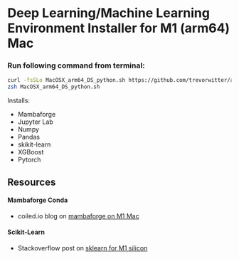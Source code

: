 # Deep Learning/Machine Learning Environment Installer for M1 (arm64) Mac 

### Run following command from terminal: 
```bash
curl -fsSLo MacOSX_arm64_DS_python.sh https://github.com/trevorwitter/arm64_conda_installers/blob/master/MacOSX_arm64_DS_python.sh
zsh MacOSX_arm64_DS_python.sh
```

Installs:
- Mambaforge
- Jupyter Lab
- Numpy
- Pandas
- skikit-learn
- XGBoost
- Pytorch


## Resources
#### Mambaforge Conda
- coiled.io blog on [mambaforge on M1 Mac](https://coiled.io/blog/apple-arm64-mambaforge/) 

#### Scikit-Learn
- Stackoverflow post on [sklearn for M1 silicon](https://stackoverflow.com/questions/68620927/installing-scipy-and-scikit-learn-on-apple-m1)
